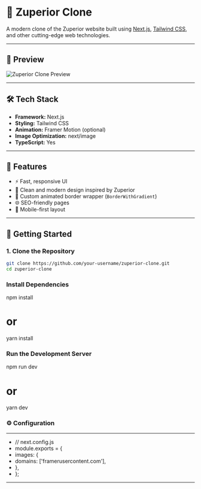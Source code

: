 # 🚀 Zuperior Clone

A modern clone of the Zuperior website built using [Next.js](https://nextjs.org/), [Tailwind CSS](https://tailwindcss.com/), and other cutting-edge web technologies.

---

## 📸 Preview

![Zuperior Clone Preview](./public/preview.png)

---

## 🛠 Tech Stack

- **Framework:** Next.js
- **Styling:** Tailwind CSS
- **Animation:** Framer Motion (optional)
- **Image Optimization:** next/image
- **TypeScript:** Yes

---

## 🧩 Features

- ⚡ Fast, responsive UI
- 🎨 Clean and modern design inspired by Zuperior
- 🌈 Custom animated border wrapper (`BorderWithGradient`)
- 🌐 SEO-friendly pages
- 📱 Mobile-first layout

---

## 🚀 Getting Started

### 1. Clone the Repository

```bash
git clone https://github.com/your-username/zuperior-clone.git
cd zuperior-clone
```

### Install Dependencies

npm install

# or

yarn install

### Run the Development Server

npm run dev

# or

yarn dev

### ⚙️ Configuration

---

- // next.config.js
- module.exports = {
- images: {
- domains: ['framerusercontent.com'],
- },
- };

---
